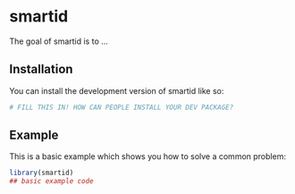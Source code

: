 
# smartid

<!-- badges: start -->
<!-- badges: end -->

The goal of smartid is to ...

## Installation

You can install the development version of smartid like so:

``` r
# FILL THIS IN! HOW CAN PEOPLE INSTALL YOUR DEV PACKAGE?
```

## Example

This is a basic example which shows you how to solve a common problem:

``` r
library(smartid)
## basic example code
```

